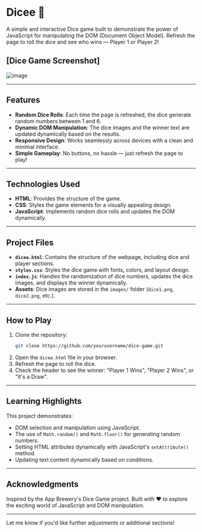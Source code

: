 # Dicee 🎲

A simple and interactive Dice game built to demonstrate the power of JavaScript for manipulating the DOM (Document Object Model). Refresh the page to roll the dice and see who wins — Player 1 or Player 2!

## [Dice Game Screenshot]

![image](https://github.com/user-attachments/assets/72378de9-6a8b-4ec5-9147-e8670b0d5f11)


---

## Features

- **Random Dice Rolls**: Each time the page is refreshed, the dice generate random numbers between 1 and 6.
- **Dynamic DOM Manipulation**: The dice images and the winner text are updated dynamically based on the results.
- **Responsive Design**: Works seamlessly across devices with a clean and minimal interface.
- **Simple Gameplay**: No buttons, no hassle — just refresh the page to play!

---

## Technologies Used

- **HTML**: Provides the structure of the game.
- **CSS**: Styles the game elements for a visually appealing design.
- **JavaScript**: Implements random dice rolls and updates the DOM dynamically.

---

## Project Files

- **`dicee.html`**: Contains the structure of the webpage, including dice and player sections.
- **`styles.css`**: Styles the dice game with fonts, colors, and layout design.
- **`index.js`**: Handles the randomization of dice numbers, updates the dice images, and displays the winner dynamically.
- **Assets**: Dice images are stored in the `images/` folder (`dice1.png`, `dice2.png`, etc.).

---

## How to Play

1. Clone the repository:
   ```bash
   git clone https://github.com/yourusername/dice-game.git
   ```
2. Open the `dicee.html` file in your browser.
3. Refresh the page to roll the dice.
4. Check the header to see the winner: "Player 1 Wins", "Player 2 Wins", or "It's a Draw".

---

## Learning Highlights

This project demonstrates:
- DOM selection and manipulation using JavaScript.
- The use of `Math.random()` and `Math.floor()` for generating random numbers.
- Setting HTML attributes dynamically with JavaScript's `setAttribute()` method.
- Updating text content dynamically based on conditions.

---

## Acknowledgments

Inspired by the App Brewery's Dice Game project. Built with ❤️ to explore the exciting world of JavaScript and DOM manipulation.

--- 

Let me know if you'd like further adjustments or additional sections!
